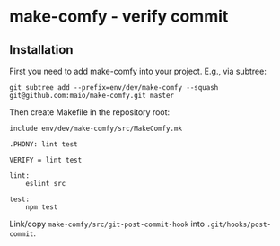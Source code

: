 # make-comfy - verify commit

## Installation

First you need to add make-comfy into your project. E.g., via subtree:

```
git subtree add --prefix=env/dev/make-comfy --squash git@github.com:maio/make-comfy.git master
```

Then create Makefile in the repository root:

```
include env/dev/make-comfy/src/MakeComfy.mk

.PHONY: lint test

VERIFY = lint test

lint:
	eslint src

test:
	npm test
```

Link/copy `make-comfy/src/git-post-commit-hook` into `.git/hooks/post-commit`.
